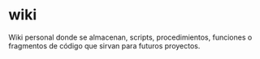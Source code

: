 # wiki
Wiki personal donde se almacenan, scripts, procedimientos, funciones o fragmentos de código que sirvan para futuros proyectos.